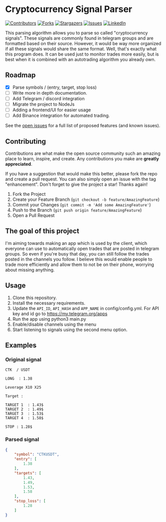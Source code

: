 # Cryptocurrency Signal Parser

[![Contributors][contributors-shield]][contributors-url]
[![Forks][forks-shield]][forks-url]
[![Stargazers][stars-shield]][stars-url]
[![Issues][issues-shield]][issues-url]
[![LinkedIn][linkedin-shield]][linkedin-url]

This parsing algorithm allows you to parse so called "cryptocurrency signals". These signals are commonly found in telegram groups and are formatted based on their source. However, it would be way more organized if all these signals would share the same format. Well, that's exactly what this program does. It can be used just to monitor trades more easily, but is best when it is combined with an autotrading algorithm you already own.

<!-- ROADMAP -->
## Roadmap

- [x] Parse symbols / (entry, target, stop loss)
- [ ] Write more in depth documentation.
- [ ] Add Telegram / discord integration
- [ ] Migrate the project to NodeJs
- [ ] Adding a frontend/UI for easier usage
- [ ] Add Binance integration for automated trading.

See the [open issues](https://github.com/JuicedBakker/crypto-signal-parser/issues) for a full list of proposed features (and known issues).

<!-- CONTRIBUTING -->
## Contributing

Contributions are what make the open source community such an amazing place to learn, inspire, and create. Any contributions you make are **greatly appreciated**.

If you have a suggestion that would make this better, please fork the repo and create a pull request. You can also simply open an issue with the tag "enhancement".
Don't forget to give the project a star! Thanks again!

1. Fork the Project
2. Create your Feature Branch (`git checkout -b feature/AmazingFeature`)
3. Commit your Changes (`git commit -m 'Add some AmazingFeature'`)
4. Push to the Branch (`git push origin feature/AmazingFeature`)
5. Open a Pull Request

## The goal of this project

I'm aiming towards making an app which is used by the client, which everyone can use to automatically open trades that are posted in telegram groups. So even if you're busy that day, you can still follow the trades posted in the channels you follow. I believe this would enable people to trade more efficiently and allow them to not be on their phone, worrying about missing anything.

## Usage

1. Clone this repository.
2. Install the necessary requirements.
3. Update the `API_ID`, `API_HASH` and `APP_NAME` in config/config.yml. For API key and id go to https://my.telegram.org/apps
4. Run the app using python3 main.py
5. Enable/disable channels using the menu
6. Start listening to signals using the second menu option.

## Examples

### Original signal
```
CTK  / USDT

LONG  : 1.38

Leverage X10 X25

Target :

TARGET 1  : 1.43$
TARGET 2  : 1.49$
TARGET 3  : 1.53$
TARGET 4  : 1.58$

STOP : 1.28$
```

### Parsed signal
```json
{
    "symbol": "CTKUSDT",
    "entry": [
        1.38
    ],
    "targets": [
        1.43,
        1.49,
        1.53,
        1.58
    ],
    "stop_loss": [
        1.28
    ]
}
```
<!---
![Docker Cloud Build Status](https://img.shields.io/docker/cloud/build/tooljet/tooljet-ce)
![GitHub contributors](https://img.shields.io/github/contributors/tooljet/tooljet)
[![GitHub issues](https://img.shields.io/github/issues/ToolJet/ToolJet)](https://github.com/ToolJet/ToolJet/issues)
[![GitHub stars](https://img.shields.io/github/stars/ToolJet/ToolJet)](https://github.com/ToolJet/ToolJet/stargazers)
![GitHub closed issues](https://img.shields.io/github/issues-closed/tooljet/tooljet)
![GitHub pull requests](https://img.shields.io/github/issues-pr-raw/tooljet/tooljet)
![GitHub release (latest by date)](https://img.shields.io/github/v/release/tooljet/tooljet)
![GitHub commit activity](https://img.shields.io/github/commit-activity/m/tooljet/tooljet)
[![GitHub license](https://img.shields.io/github/license/ToolJet/ToolJet)](https://github.com/ToolJet/ToolJet)
[![Twitter Follow](https://img.shields.io/twitter/follow/ToolJet?style=social)](https://twitter.com/ToolJet)
--!>

<!-- MARKDOWN LINKS & IMAGES -->
<!-- https://www.markdownguide.org/basic-syntax/#reference-style-links -->
[contributors-shield]: https://img.shields.io/github/contributors/JuicedBakker/crypto-signal-parser
[contributors-url]: https://github.com/JuicedBakker/crypto-signal-parser/graphs/contributors
[forks-shield]: https://img.shields.io/github/forks/JuicedBakker/crypto-signal-parser
[forks-url]: https://github.com/JuicedBakker/crypto-signal-parser/network/members
[stars-shield]: https://img.shields.io/github/stars/JuicedBakker/crypto-signal-parser
[stars-url]: https://github.com/JuicedBakker/crypto-signal-parser/stargazers
[issues-shield]: https://img.shields.io/github/issues/JuicedBakker/crypto-signal-parser
[issues-url]: https://github.com/JuicedBakker/crypto-signal-parser/issues
[license-shield]: https://img.shields.io/github/JuicedBakker/crypto-signal-parser
[license-url]: https://github.com/JuicedBakker/crypto-signal-parser/blob/master/LICENSE.txt
[linkedin-shield]: https://img.shields.io/badge/-LinkedIn-blue.svg
[linkedin-url]: https://www.linkedin.com/in/joostmbakker/

